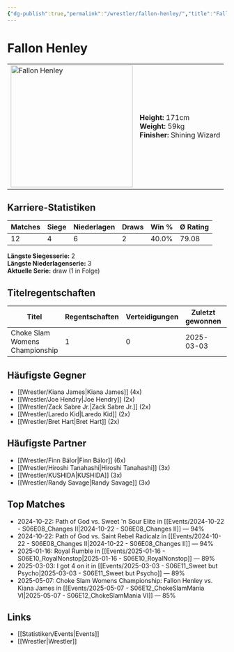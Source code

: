 ```yaml
---
{"dg-publish":true,"permalink":"/wrestler/fallon-henley/","title":"Fallon Henley","tags":["wrestler"],"noteIcon":""}
---
```



# Fallon Henley

<table>
        <tr>
        <td><img src="https://github.com/CptSpaulding1980/choke-slam-wrestling/releases/download/images/Fallon_Henley.png" width="280" alt="Fallon Henley"></td>
        <td>
        <b>Height:</b> 171cm<br>
        <b>Weight:</b> 59kg<br>
        <b>Finisher:</b> Shining Wizard<br>
        </td>
        </tr>
        </table>
        
## Karriere-Statistiken

| Matches | Siege | Niederlagen | Draws | Win % | Ø Rating |
|---------|-------|-------------|-------|-------|-----------|
| 12 | 4 | 6 | 2 | 40.0% | 79.08 |

**Längste Siegesserie:** 2<br>**Längste Niederlagenserie:** 3<br>**Aktuelle Serie:** draw (1 in Folge)

## Titelregentschaften
| Titel | Regentschaften | Verteidigungen | Zuletzt gewonnen | Aktuell |
|-------|---------------|----------------|------------------|---------|
| Choke Slam Womens Championship | 1 | 0 | 2025-03-03 |  |


## Häufigste Gegner
- [[Wrestler/Kiana James\|Kiana James]] (4x)
- [[Wrestler/Joe Hendry\|Joe Hendry]] (2x)
- [[Wrestler/Zack Sabre Jr.\|Zack Sabre Jr.]] (2x)
- [[Wrestler/Laredo Kid\|Laredo Kid]] (2x)
- [[Wrestler/Bret Hart\|Bret Hart]] (2x)

## Häufigste Partner
- [[Wrestler/Finn Bálor\|Finn Bálor]] (6x)
- [[Wrestler/Hiroshi Tanahashi\|Hiroshi Tanahashi]] (3x)
- [[Wrestler/KUSHIDA\|KUSHIDA]] (3x)
- [[Wrestler/Randy Savage\|Randy Savage]] (3x)

## Top Matches
- 2024-10-22: Path of God vs. Sweet 'n Sour Elite in [[Events/2024-10-22 - S06E08_Changes II\|2024-10-22 - S06E08_Changes II]] — 94%
- 2024-10-22: Path of God vs. Saint Rebel Radicalz in [[Events/2024-10-22 - S06E08_Changes II\|2024-10-22 - S06E08_Changes II]] — 94%
- 2025-01-16: Royal Rumble in [[Events/2025-01-16 - S06E10_RoyalNonstop\|2025-01-16 - S06E10_RoyalNonstop]] — 89%
- 2025-03-03: I got 4 on it in [[Events/2025-03-03 - S06E11_Sweet but Psycho\|2025-03-03 - S06E11_Sweet but Psycho]] — 89%
- 2025-05-07: Choke Slam Womens Championship: Fallon Henley vs. Kiana James in [[Events/2025-05-07 - S06E12_ChokeSlamMania VI\|2025-05-07 - S06E12_ChokeSlamMania VI]] — 85%

## Links
- [[Statistiken/Events\|Events]]
- [[Wrestler\|Wrestler]]
